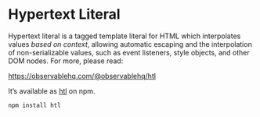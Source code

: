 # Hypertext Literal

Hypertext literal is a tagged template literal for HTML which interpolates values *based on context*, allowing automatic escaping and the interpolation of non-serializable values, such as event listeners, style objects, and other DOM nodes. For more, please read:

https://observablehq.com/@observablehq/htl

It’s available as [htl](https://www.npmjs.com/package/htl) on npm.

```
npm install htl
```
